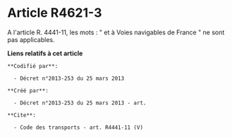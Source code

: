 # Article R4621-3

A l'article R. 4441-11, les mots : " et à Voies navigables de France " ne sont pas applicables.

**Liens relatifs à cet article**

	**Codifié par**:

	  - Décret n°2013-253 du 25 mars 2013

	**Créé par**:

	  - Décret n°2013-253 du 25 mars 2013 - art.

	**Cite**:

	  - Code des transports - art. R4441-11 (V)
